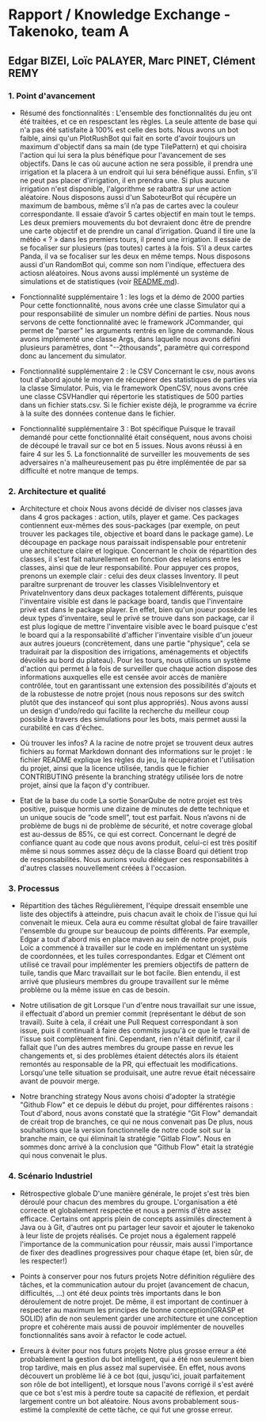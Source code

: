 # Rapport / Knowledge Exchange - Takenoko, team A

## Edgar BIZEl, Loïc PALAYER, Marc PINET, Clément REMY

### 1. Point d'avancement

* Résumé des fonctionnalités :
  L'ensemble des fonctionnalités du jeu ont été traitées, et ce en respesctant les règles. La seule attente de base qui n'a pas été satisfaite à 100% est celle des bots. Nous avons un bot faible, ainsi qu'un PlotRushBot qui fait en sorte d'avoir toujours un maximum d'objectif dans sa main (de type TilePattern) et qui choisira l'action qui lui sera la plus bénéfique pour l'avancement de ses objectifs. Dans le cas où aucune action ne sera possible, il prendra une irrigation et la placera à un endroit qui lui sera bénéfique aussi. Enfin, s'il ne peut pas placer d'irrigation, il en prendra une. Si plus aucune irrigation n'est disponible, l'algorithme se rabattra sur une action aléatoire. Nous disposons aussi d'un SaboteurBot qui récupère un maximum de bambous, même s’il n’a pas de cartes avec la couleur correspondante. Il essaie d’avoir 5 cartes objectif en main tout le temps. Les deux premiers mouvements du bot devraient donc être de prendre une carte objectif et de prendre un canal d’irrigation. Quand il tire une la météo « ? » dans les premiers tours, il prend une irrigation. Il essaie de se focaliser sur plusieurs (pas toutes) cartes à la fois. S’il a deux cartes Panda, il va se focaliser sur les deux en même temps. Nous disposons aussi d'un RandomBot qui, comme son nom l'indique, effectuera des actiosn aléatoires. Nous avons aussi implémenté un système de simulations et de statistiques (voir [README.md](/README.md)).

* Fonctionnalité supplémentaire 1 : les logs  et la démo de 2000 parties
  Pour cette fonctionnalité, nous avons crée une classe Simulator qui a pour responsabilité de simuler un nombre défini de parties. Nous nous servons de cette fonctionnalité avec le framework JCommander, qui permet de "parser" les arguments rentrés en ligne de commande. Nous avons implémenté une classe Args, dans laquelle nous avons défini plusieurs paramètres, dont "--2thousands", paramètre qui correspond donc au lancement du simulator.

* Fonctionnalité supplémentaire 2 : le CSV
  Concernant le csv, nous avons tout d'abord ajouté le moyen de récupérer des statistiques de parties via la classe Simulator. Puis, via le framework OpenCSV, nous avons crée une classe CSVHandler qui répertorie les statistiques de 500 parties dans un fichier stats.csv. Si le fichier existe déjà, le programme va écrire à la suite des données contenue dans le fichier.

* Fonctionnalité supplémentaire 3 : Bot spécifique
  Puisque le travail demandé pour cette fonctionnalité était conséquent, nous avons choisi de découpé le travail sur ce bot en 5 issues. Nous avons réussi à en faire 4 sur les 5. La fonctionnalité de surveiller les mouvements de ses adversaires n'a malheureusement pas pu être implémentée de par sa difficulté et notre manque de temps.

### 2. Architecture et qualité

* Architecture et choix
  Nous avons décidé de diviser nos classes java dans 4 gros packages : action, utils, player et game. Ces packages contiennent eux-mêmes des sous-packages (par exemple, on peut trouver les packages tile, objective et board dans le package game). Le découpage en package nous paraissait indispensable pour entretenir une architecture claire et logique. Concernant le choix de répartition des classes, il s'est fait naturellement en fonction des relations entre les classes, ainsi que de leur responsabilité. Pour appuyer ces propos, prenons un exemple clair : celui des deux classes Inventory. Il peut paraître surprenant de trouver les classes VisibleInventory et PrivateInventory dans deux packages totalement différents, puisque l'inventaire visible est dans le package board, tandis que l'inventaire privé est dans le package player. En effet, bien qu'un joueur possède les deux types d'inventaire, seul le privé se trouve dans son package, car il est plus logique de mettre l'inventaire visible avec le board puisque c'est le board qui a la responsabilité d'afficher l'inventaire visible d'un joueur aux autres joueurs (concrètement, dans une partie "physique", cela se traduirait par la disposition des irrigations, aménagements et objectifs dévoilés au bord du plateau). Pour les tours, nous utilisons un système d'action qui permet à la fois de surveiller que chaque action dispose des informations auxquelles elle est censée avoir accès de manière contrôlée, tout en garantissant une extension des possibilités d'ajouts et de la robustesse de notre projet (nous nous reposons sur des switch plutôt que des instanceof qui sont plus appropriés). Nous avons aussi un design d'undo/redo qui facilite la recherche du meilleur coup possible à travers des simulations pour les bots, mais permet aussi la curabilité en cas d'échec.

* Où trouver les infos?
  A la racine de notre projet se trouvent deux autres fichiers au format Markdown donnant des informations sur le projet : le fichier README explique les règles du jeu, la récupération et l'utilisation du projet, ainsi que la licence utilisée, tandis que le fichier CONTRIBUTING présente la branching stratégy utilisée lors de notre projet, ainsi que la façon d'y contribuer.

* Etat de la base du code
  La sortie SonarQube de notre projet est très positive, puisque hormis une dizaine de minutes de dette technique et un unique soucis de “code smell”, tout est parfait. Nous n’avons ni de problème de bugs ni de problème de sécurité, et notre coverage global est au-dessus de 85%, ce qui est correct. Concernant le degré de confiance quant au code que nous avons produit, celui-ci est très positif même si nous sommes assez déçu de la classe Board qui détient trop de responsabilités. Nous aurions voulu déléguer ces responsabilités à d'autres classes nouvellement créées à l'occasion.

### 3. Processus

* Répartition des tâches
  Régulièrement, l'équipe dressait ensemble une liste des objectifs à atteindre, puis chacun avait le choix de l'issue qui lui convenait le mieux. Cela aura eu comme résultat global de faire travailler l'ensemble du groupe
  sur beaucoup de points différents. Par exemple, Edgar a tout d'abord mis en place maven au sein de notre projet, puis Loïc a commencé à travailler sur le code en implémentant un système de coordonnées, et les tuiles correspondantes. Edgar et Clément ont utilisé ce travail pour implémenter les premiers objectifs de pattern de tuile, tandis que Marc travaillait sur le bot facile. Bien entendu, il est arrivé que plusieurs membres du groupe travaillent sur le même problème ou la même issue en cas de besoin.

* Notre utilisation de git
  Lorsque l'un d'entre nous travaillait sur une issue, il effectuait d'abord un premier commit (représentant le début de son travail). Suite à cela, il créait une Pull Request correspondant à son issue, puis il continuait à faire des commits jusqu'à ce que le travail de l'issue soit complètement fini. Cependant, rien n'était définitif, car il fallait que l'un des autres membres du groupe passe en revue les changements et, si des problèmes étaient détectés alors ils étaient remontés au responsable de la PR, qui effectuait les modifications. Lorsqu'une telle situation se produisait, une autre revue était nécessaire avant de pouvoir merge.

* Notre branching strategy
  Nous avons choisi d'adopter la stratégie "Github Flow" et ce depuis le début du projet, pour différentes raisons :
  Tout d'abord, nous avons constaté que la stratégie "Git Flow" demandait de créait trop de branches, ce qui ne nous convenait pas
  De plus, nous souhaitions que la version fonctionnelle de notre code soit sur la branche main, ce qui éliminait la stratégie "Gitlab Flow".
  Nous en sommes donc arrivé à la conclusion que "Github Flow" était la stratégie qui nous convenait le plus.

### 4. Scénario Industriel

* Rétrospective globale
  D'une manière générale, le projet s'est très bien déroulé pour chacun des membres du groupe. L'organisation a été correcte et globalement respectée et nous a permis d'être assez efficace. Certains ont appris plein de concepts assimilés directement à Java ou à Git, d'autres ont pu partager leur savoir et ajouter le takenoko à leur liste de projets réalisés. Ce projet nous a également rappelé l'importance de la communication pour réussir, mais aussi l'importance de fixer des deadlines progressives pour chaque étape (et, bien sûr, de les respecter!)

* Points à conserver pour nos futurs projets
  Notre définition régulière des tâches, et la communication autour du projet (avancement de chacun, difficultés, ...) ont été deux points très importants dans le bon déroulement de notre projet. De même, il est important de continuer à respecter au maximum les principes de bonne conception(GRASP et SOLID) afin de non seulement garder une architecture et une conception propre et cohérente mais aussi de pouvoir implémenter de nouvelles fonctionnalités sans avoir à refactor le code actuel.

* Erreurs à éviter pour nos futurs projets
  Notre plus grosse erreur a été probablement la gestion du bot intelligent, qui a été non seulement bien trop tardive, mais en plus assez mal supervisée. En effet, nous avons découvert un problème lié à ce bot (qui, jusqu'ici, jouait parfaitement son rôle de bot intelligent), et lorsque nous l'avons corrigé il s'est avéré que ce bot s'est mis à perdre toute sa capacité de réflexion, et perdait largement contre un bot aléatoire. Nous avons probablement sous-estimé la complexité de cette tâche, ce qui fut une grosse erreur.
